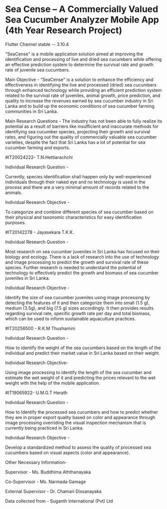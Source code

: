# Sea Cense – A Commercially Valued Sea Cucumber Analyzer Mobile App (4th Year Research Project)

Flutter Channel stable -- 3.10.4

"SeaCense" is a mobile application solution aimed at improving the
identification and processing of live and dried sea cucumbers while offering an
effective prediction system to determine the survival rate and growth rate of juvenile sea cucumbers.


Main Objective -
“SeaCense" is a solution to enhance the efficiency and effectiveness in
identifying the live and processed (dried) sea cucumbers through enhanced technology
while providing an efficient prediction system related to the survival rate of juveniles,
animal growth, price prediction, and quality to increase the revenues earned by sea cucumber industry
in Sri Lanka and to build up the economic conditions of sea cucumber farming communities in Sri Lanka.


Main Research Questions -
The industry has not been able to fully realize its
potential as a result of barriers like insufficient and inaccurate methods for identifying sea cucumber species,
projecting their growth and survival rates, and figuring out the quality of commercially valuable sea cucumber varieties,
despite the fact that Sri Lanka has a lot of potential for sea cucumber farming and exports.


#IT20024222- T.N.Hettiarachchi


Individual Research Question -

Currently, species identification shall happen only by well-experienced individuals through their naked eye and no technology is used in the
process and there are a very minimal amount of records related to the animals.


Individual Research Objective -

To categorize and combine different species of sea cucumber based on their physical and taxonomic characteristics for easy identification purposes.


#IT20142278 - Jayasekara T.K.K.


Individual Research Question -

Most research on sea cucumber juveniles in Sri Lanka has focused on their biology and ecology. There is a lack of research into the use of technology and
image processing to predict the growth and survival rate of these species. Further research is needed to understand the potential of technology to
effectively predict the growth and biomass of sea cucumber juveniles in Sri Lanka.


Individual Research Objective -

Identify the size of sea cucumber juveniles using image processing by detecting the features of it and then categorize them into small (1.5 g), 
medium (3.5g), and big  (7.5 g) sizes accordingly.
It then provides results regarding survival rate, specific growth rate per day and total biomass, which can be used to inform sustainable aquaculture practices.


#IT20256500 - R.K.M Thushamini


Individual Research Question -

How to identify the weight of the sea cucumbers based on the length of the individual and predict their market value in Sri Lanka based on their weight.

Individual Research Objective-

Using image processing to identify the length of the sea cucumber and estimate the wet weight of it
and predicting the prices relevant to the wet weight with the help of the mobile application.


#IT19065922- U.M.G.T Herath

Individual Research Question -

How to Identify the processed sea cucumbers and how to predict whether they are in proper export quality based on
color and appearance through image processing overriding the visual inspection mechanism that is currently being practiced in Sri Lanka.

Individual Research Objective -

Develop a standardized method to assess the quality of processed sea cucumbers based on visual aspects (color and appearance).


Other Necessary Information-

Supervisor - Ms. Buddhima Aththanayaka

Co-Supervisor - Ms. Narmada Gamage

External Supervisor - Dr. Chamari Dissanayaka

Data collected from - Suganth International (Pvt) Ltd
